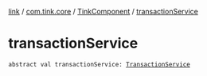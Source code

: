 [link](../../index.md) / [com.tink.core](../index.md) / [TinkComponent](index.md) / [transactionService](./transaction-service.md)

# transactionService

`abstract val transactionService: `[`TransactionService`](../../com.tink.service.transaction/-transaction-service/index.md)